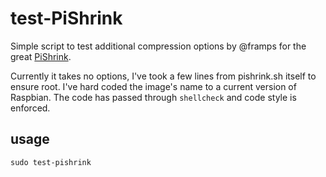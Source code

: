 # test-PiShrink

Simple script to test additional compression options by @framps for the great [PiShrink](https://github.com/Drewsif/PiShrink).

Currently it takes no options, I've took a few lines from pishrink.sh itself to ensure root. I've hard coded the image's name to a current version of Raspbian. The code has passed through `shellcheck` and code style is enforced.

## usage

`sudo test-pishrink`
